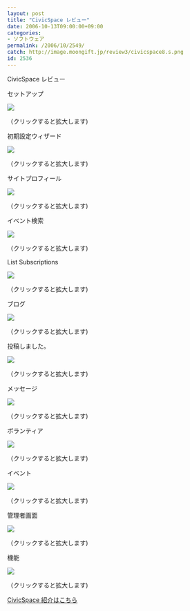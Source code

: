 ```yaml
---
layout: post
title: "CivicSpace レビュー"
date: 2006-10-13T09:00:00+09:00
categories:
- ソフトウェア
permalink: /2006/10/2549/
catch: http://image.moongift.jp/review3/civicspace8.s.png
id: 2536
---
```

CivicSpace レビュー  
<!--more-->

セットアップ

  

[![](http://image.moongift.jp/review3/civicspace1.s.png)](http://image.moongift.jp/review3/civicspace1.png)  
  
（クリックすると拡大します)

  

初期設定ウィザード

  

[![](http://image.moongift.jp/review3/civicspace2.s.png)](http://image.moongift.jp/review3/civicspace2.png)  
  
（クリックすると拡大します)

  

サイトプロフィール

  

[![](http://image.moongift.jp/review3/civicspace3.s.png)](http://image.moongift.jp/review3/civicspace3.png)  
  
（クリックすると拡大します)

  

イベント検索

  

[![](http://image.moongift.jp/review3/civicspace5.s.png)](http://image.moongift.jp/review3/civicspace5.png)  
  
（クリックすると拡大します)

  

List Subscriptions

  

[![](http://image.moongift.jp/review3/civicspace6.s.png)](http://image.moongift.jp/review3/civicspace6.png)  
  
（クリックすると拡大します)

  

ブログ

  

[![](http://image.moongift.jp/review3/civicspace7.s.png)](http://image.moongift.jp/review3/civicspace7.png)  
  
（クリックすると拡大します)

  

投稿しました。

  

[![](http://image.moongift.jp/review3/civicspace8.s.png)](http://image.moongift.jp/review3/civicspace8.png)  
  
（クリックすると拡大します)

  

メッセージ

  

[![](http://image.moongift.jp/review3/civicspace9.s.png)](http://image.moongift.jp/review3/civicspace9.png)  
  
（クリックすると拡大します)

  

ボランティア

  

[![](http://image.moongift.jp/review3/civicspace10.s.png)](http://image.moongift.jp/review3/civicspace10.png)  
  
（クリックすると拡大します)

  

イベント

  

[![](http://image.moongift.jp/review3/civicspace11.s.png)](http://image.moongift.jp/review3/civicspace11.png)  
  
（クリックすると拡大します)

  

管理者画面

  

[![](http://image.moongift.jp/review3/civicspace12.s.png)](http://image.moongift.jp/review3/civicspace12.png)  
  
（クリックすると拡大します)

  

機能

  

[![](http://image.moongift.jp/review3/civicspace13.s.png)](http://image.moongift.jp/review3/civicspace13.png)  
  
（クリックすると拡大します)

  

[CivicSpace 紹介はこちら](http://oss.moongift.jp/intro/i-2548.html)

